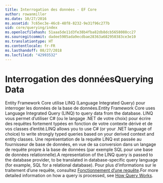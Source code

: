 ```yaml
---
title: Interrogation des données - EF Core
author: rowanmiller
ms.date: 10/27/2016
ms.assetid: 7c65ec3e-46c8-48f8-8232-9e31f96c277b
uid: core/querying/index
ms.openlocfilehash: 51aaa5de11d3fe38b4fba82db8dcb5658088cc27
ms.sourcegitcommit: dadee5905ada9ecdbae28363a682950383ce3e10
ms.translationtype: HT
ms.contentlocale: fr-FR
ms.lasthandoff: 08/27/2018
ms.locfileid: "42993532"
---
```

# <a name="querying-data"></a><span data-ttu-id="b58ba-102">Interrogation des données</span><span class="sxs-lookup"><span data-stu-id="b58ba-102">Querying Data</span></span>

<span data-ttu-id="b58ba-103">Entity Framework Core utilise LINQ (Language Integrated Query) pour interroger les données de la base de données.</span><span class="sxs-lookup"><span data-stu-id="b58ba-103">Entity Framework Core uses Language Integrated Query (LINQ) to query data from the database.</span></span> <span data-ttu-id="b58ba-104">LINQ vous permet d’utiliser C# (ou le langage .NET de votre choix) pour écrire des requêtes fortement typées en fonction de votre contexte dérivé et de vos classes d’entité.</span><span class="sxs-lookup"><span data-stu-id="b58ba-104">LINQ allows you to use C# (or your .NET language of choice) to write strongly typed queries based on your derived context and entity classes.</span></span> <span data-ttu-id="b58ba-105">Une représentation de la requête LINQ est passée au fournisseur de base de données, en vue de sa conversion dans un langage de requête propre à la base de données (par exemple SQL pour une base de données relationnelle).</span><span class="sxs-lookup"><span data-stu-id="b58ba-105">A representation of the LINQ query is passed to the database provider, to be translated in database-specific query language (for example, SQL for a relational database).</span></span> <span data-ttu-id="b58ba-106">Pour plus d’informations sur le traitement d’une requête, consultez [Fonctionnement d’une requête](overview.md).</span><span class="sxs-lookup"><span data-stu-id="b58ba-106">For more detailed information on how a query is processed, see [How Query Works](overview.md).</span></span>
